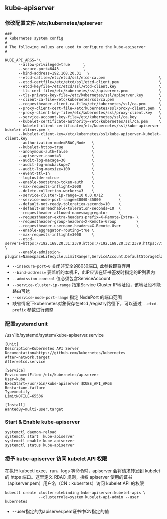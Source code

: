 ## kube-apiserver

### 修改配置文件 /etc/kubernetes/apiserver

```
###
# kubernetes system config
#
# The following values are used to configure the kube-apiserver
#

KUBE_API_ARGS="\
      --allow-privileged=true      \
      --secure-port=6443           \
      --bind-address=192.168.20.31   \
      --etcd-cafile=/etc/etcd/ssl/etcd-ca.pem                        \
      --etcd-certfile=/etc/etcd/ssl/etcd-client.pem                  \
      --etcd-keyfile=/etc/etcd/ssl/etcd-client.key                   \
      --tls-cert-file=/etc/kubernetes/ssl/apiserver.pem              \
      --tls-private-key-file=/etc/kubernetes/ssl/apiserver.key       \
      --client-ca-file=/etc/kubernetes/ssl/ca.pem                    \
      --requestheader-client-ca-file=/etc/kubernetes/ssl/ca.pem      \
      --proxy-client-cert-file=/etc/kubernetes/ssl/proxy-client.pem  \
      --proxy-client-key-file=/etc/kubernetes/ssl/proxy-client.key   \
      --service-account-key-file=/etc/kubernetes/ssl/ca.key          \
      --kubelet-certificate-authority=/etc/kubernetes/ssl/ca.pem     \
      --kubelet-client-certificate=/etc/kubernetes/ssl/kube-apiserver-kubelet-client.pem \
      --kubelet-client-key=/etc/kubernetes/ssl/kube-apiserver-kubelet-client.key         \
      --authorization-mode=RBAC,Node   \
      --kubelet-https=true             \
      --anonymous-auth=false           \
      --apiserver-count=3              \
      --audit-log-maxage=30            \
      --audit-log-maxbackup=7          \
      --audit-log-maxsize=100          \
      --event-ttl=1h                   \
      --logtostderr=true               \
      --enable-bootstrap-token-auth    \
      --max-requests-inflight=3000     \
      --delete-collection-workers=3    \
      --service-cluster-ip-range=10.0.0.0/12       \
      --service-node-port-range=30000-35000        \
      --default-not-ready-toleration-seconds=10    \
      --default-unreachable-toleration-seconds=10  \
      --requestheader-allowed-names=aggregator     \
      --requestheader-extra-headers-prefix=X-Remote-Extra- \
      --requestheader-group-headers=X-Remote-Group         \
      --requestheader-username-headers=X-Remote-User       \
      --enable-aggregator-routing=true \
      --max-requests-inflight=3000     \
      --etcd-servers=https://192.168.20.31:2379,https://192.168.20.32:2379,https://192.168.20.33:2379 \
      --enable-admission-plugins=NamespaceLifecycle,LimitRanger,ServiceAccount,DefaultStorageClass,ResourceQuota,NodeRestriction"
```

- `--insecure-port=0` 关闭非安全的8080端口, 此参数即将弃用
- `--bind-address=` 要监听的本机IP，此IP应该在证书签发时指定的IP列表内
- `--admission-control` 值必须包含ServiceAccount
- `--service-cluster-ip-range` 指定Service Cluster IP地址段，该地址段不能路由可达
- `--service-node-port-range` 指定 NodePort 的端口范围
- 缺省情况下kubernetes对象保存在etcd /registry路径下，可以通过 `--etcd-prefix` 参数进行调整



### 配置systemd unit

/usr/lib/systemd/system/kube-apiserver.service

```
[Unit]
Description=Kubernetes API Server
Documentation=https://github.com/kubernetes/kubernetes
After=network.target
After=etcd.service

[Service]
EnvironmentFile=-/etc/kubernetes/apiserver
User=kube
ExecStart=/usr/bin/kube-apiserver $KUBE_API_ARGS
Restart=on-failure
Type=notify
LimitNOFILE=65536

[Install]
WantedBy=multi-user.target
```

### Start & Enable kube-apiserver

```shell
systemctl daemon-reload
systemctl start  kube-apiserver
systemctl enable kube-apiserver
systemctl status kube-apiserver
```



### 授予 kube-apiserver 访问 kubelet API 权限

在执行 kubectl exec、run、logs 等命令时，apiserver 会将请求转发到 kubelet 的 https 端口。这里定义 RBAC 规则，授权 apiserver 使用的证书（apiserver.pem）用户名（CN：kuberntes）访问 kubelet API 的权限

```shell
kubectl create clusterrolebinding kube-apiserver:kubelet-apis \
               --clusterrole=system:kubelet-api-admin --user kubernetes
```

- --user指定的为apiserver.pem证书中CN指定的值

